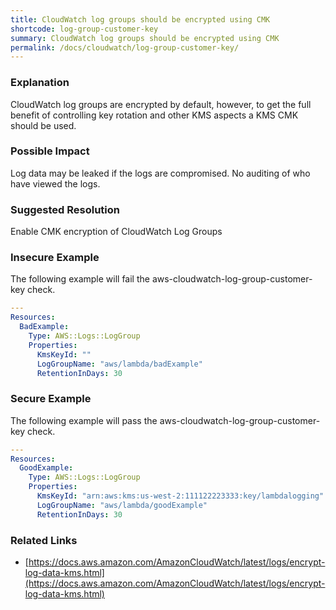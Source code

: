 ```yaml
---
title: CloudWatch log groups should be encrypted using CMK
shortcode: log-group-customer-key
summary: CloudWatch log groups should be encrypted using CMK 
permalink: /docs/cloudwatch/log-group-customer-key/
---
```


### Explanation

CloudWatch log groups are encrypted by default, however, to get the full benefit of controlling key rotation and other KMS aspects a KMS CMK should be used.

### Possible Impact
Log data may be leaked if the logs are compromised. No auditing of who have viewed the logs.

### Suggested Resolution
Enable CMK encryption of CloudWatch Log Groups


### Insecure Example

The following example will fail the aws-cloudwatch-log-group-customer-key check.

```yaml
---
Resources:
  BadExample:
    Type: AWS::Logs::LogGroup
    Properties:
      KmsKeyId: ""
      LogGroupName: "aws/lambda/badExample"
      RetentionInDays: 30

```



### Secure Example

The following example will pass the aws-cloudwatch-log-group-customer-key check.

```yaml
---
Resources:
  GoodExample:
    Type: AWS::Logs::LogGroup
    Properties:
      KmsKeyId: "arn:aws:kms:us-west-2:111122223333:key/lambdalogging"
      LogGroupName: "aws/lambda/goodExample"
      RetentionInDays: 30

```




### Related Links


- [https://docs.aws.amazon.com/AmazonCloudWatch/latest/logs/encrypt-log-data-kms.html](https://docs.aws.amazon.com/AmazonCloudWatch/latest/logs/encrypt-log-data-kms.html)


